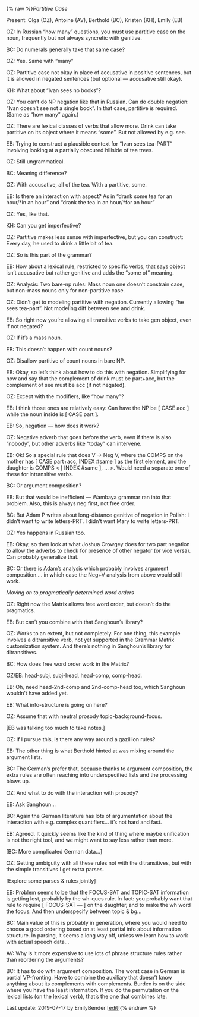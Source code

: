 {% raw %}*Partitive Case*

Present: Olga (OZ), Antoine (AV), Berthold (BC), Kristen (KH), Emily
(EB)

OZ: In Russian “how many” questions, you must use partitive case on the
noun, frequently but not always syncretic with genitive.

BC: Do numerals generally take that same case?

OZ: Yes. Same with “many”

OZ: Partitive case not okay in place of accusative in positive
sentences, but it is allowed in negated sentences (but optional —
accusative still okay).

KH: What about “Ivan sees no books”?

OZ: You can’t do NP negation like that in Russian. Can do double
negation: “Ivan doesn’t see not a single book”. In that case, partitive
is required. (Same as “how many” again.)

OZ: There are lexical classes of verbs that allow more. Drink can take
partitive on its object where it means “some”. But not allowed by e.g.
see.

EB: Trying to construct a plausible context for “Ivan sees tea-PART”
involving looking at a partially obscured hillside of tea trees.

OZ: Still ungrammatical.

BC: Meaning difference?

OZ: With accusative, all of the tea. With a partitive, some.

EB: Is there an interaction with aspect? As in “drank some tea for an
hour/\*in an hour” and “drank the tea in an hour/\*for an hour”

OZ: Yes, like that.

KH: Can you get imperfective?

OZ: Partitive makes less sense with imperfective, but you can construct:
Every day, he used to drink a little bit of tea.

OZ: So is this part of the grammar?

EB: How about a lexical rule, restricted to specific verbs, that says
object isn’t accusative but rather genitive and adds the “some of”
meaning.

OZ: Analysis: Two bare-np rules: Mass noun one doesn’t constrain case,
but non-mass nouns only for non-partitive case.

OZ: Didn’t get to modeling partitive with negation. Currently allowing
“he sees tea-part”. Not modeling diff between see and drink.

EB: So right now you’re allowing all transitive verbs to take gen
object, even if not negated?

OZ: If it’s a mass noun.

EB: This doesn’t happen with count nouns?

OZ: Disallow partitive of count nouns in bare NP.

EB: Okay, so let’s think about how to do this with negation. Simplifying
for now and say that the complement of drink must be part+acc, but the
complement of see must be acc (if not negated).

OZ: Except with the modifiers, like “how many”?

EB: I think those ones are relatively easy: Can have the NP be \[ CASE
acc \] while the noun inside is \[ CASE part \].

EB: So, negation — how does it work?

OZ: Negative adverb that goes before the verb, even if there is also
“nobody”, but other adverbs like “today” can intervene.

EB: Ok! So a special rule that does V -&gt; Neg V, where the COMPS on
the mother has \[ CASE part+acc, INDEX \#same \] as the first element,
and the daughter is COMPS &lt; \[ INDEX \#same \], … &gt;. Would need a
separate one of these for intransitive verbs.

BC: Or argument composition?

EB: But that would be inefficient — Wambaya grammar ran into that
problem. Also, this is always neg first, not free order.

BC: But Adam P writes about long-distance genitive of negation in
Polish: I didn’t want to write letters-PRT. I didn’t want Mary to write
letters-PRT.

OZ: Yes happens in Russian too.

EB: Okay, so then look at what Joshua Crowgey does for two part negation
to allow the adverbs to check for presence of other negator (or vice
versa). Can probably generalize that.

BC: Or there is Adam’s analysis which probably involves argument
composition…. in which case the Neg+V analysis from above would still
work.

*Moving on to pragmatically determined word orders*

OZ: Right now the Matrix allows free word order, but doesn’t do the
pragmatics.

EB: But can’t you combine with that Sanghoun’s library?

OZ: Works to an extent, but not completely. For one thing, this example
involves a ditransitive verb, not yet supported in the Grammar Matrix
customization system. And there’s nothing in Sanghoun’s library for
ditransitives.

BC: How does free word order work in the Matrix?

OZ/EB: head-subj, subj-head, head-comp, comp-head.

EB: Oh, need head-2nd-comp and 2nd-comp-head too, which Sanghoun
wouldn’t have added yet.

EB: What info-structure is going on here?

OZ: Assume that with neutral prosody topic-background-focus.

\[EB was talking too much to take notes.\]

OZ: If I pursue this, is there any way around a gazillion rules?

EB: The other thing is what Berthold hinted at was mixing around the
argument lists.

BC: The German’s prefer that, because thanks to argument composition,
the extra rules are often reaching into underspecified lists and the
processing blows up.

OZ: And what to do with the interaction with prosody?

EB: Ask Sanghoun…

BC: Again the German literature has lots of argumentation about the
interaction with e.g. complex quantifiers… it’s not hard and fast.

EB: Agreed. It quickly seems like the kind of thing where maybe
unification is not the right tool, and we might want to say less rather
than more.

\[BC: More complicated German data…\]

OZ: Getting ambiguity with all these rules not with the ditransitives,
but with the simple transitives I get extra parses.

\[Explore some parses & rules jointly\]

EB: Problem seems to be that the FOCUS-SAT and TOPIC-SAT information is
getting lost, probably by the wh-ques rule. In fact: you probably want
that rule to require \[ FOCUS-SAT — \] on the daughter, and to make the
wh word the focus. And then underspecify between topic & bg…

BC: Main value of this is probably in generation, where you would need
to choose a good ordering based on at least partial info about
information structure. In parsing, it seems a long way off, unless we
learn how to work with actual speech data…

AV: Why is it more expensive to use lots of phrase structure rules
rather than reordering the arguments?

BC: It has to do with argument composition. The worst case in German is
partial VP-fronting. Have to combine the auxiliary that doesn’t know
anything about its complements with complements. Burden is on the side
where you have the least information. If you do the permutation on the
lexical lists (on the lexical verb), that’s the one that combines late.

Last update: 2019-07-17 by EmilyBender [[edit](https://github.com/delph-in/docs/wiki/CambridgePartitiveCase/_edit)]{% endraw %}